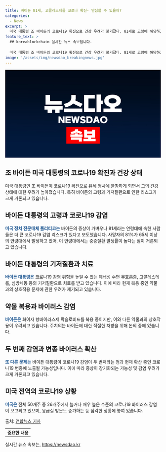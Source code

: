 ```yaml
---
title: 바이든 81세, 고콜레스테롤 코로나 확진- 안심할 수 있을까?
categories:
  - News
excerpt: >
  미국 대통령 조 바이든의 코로나19 확진으로 건강 우려가 불거졌다. 81세로 고령에 해당하고, 수면 무호흡증 등 다른 질환 치료 중인 바이든의 두 번째 감염이 변종 확산세와 결합되어 우려 요인이다. 바이든은 백신을 접종하고 있지만 연령과 기저질환이 중증 질환과 사망 위험을 높일 수 있다. 또한 현재 복용 중인 약물과의 상호작용 문제도 우려되고 있다. 바이든의 코로나 감염은 두 번째인데, 이는 증상이 장기화할 수 있는 연구 결과와 함께 고려되어야 한다. COVID-19 바이러스가 여러 주에서 높은 수준으로 검출되고 있는 상황에서 바이든의 감염은 더욱 주목받고 있다.
feature_text: >
  ## koreablockchain 실시간 뉴스 속보입니다.

  미국 대통령 조 바이든의 코로나19 확진으로 건강 우려가 불거졌다. 81세로 고령에 해당하고, 수면 무호흡증 등 다른 질환 치료 중인 바이든의 두 번째 감염이 변종 확산세와 결합되어 우려 요인이다. 바이든은 백신을 접종하고 있지만 연령과 기저질환이 중증 질환과 사망 위험을 높일 수 있다. 또한 현재 복용 중인 약물과의 상호작용 문제도 우려되고 있다. 바이든의 코로나 감염은 두 번째인데, 이는 증상이 장기화할 수 있는 연구 결과와 함께 고려되어야 한다. COVID-19 바이러스가 여러 주에서 높은 수준으로 검출되고 있는 상황에서 바이든의 감염은 더욱 주목받고 있다.
image: '/assets/img/newsdao_breakingnews.jpg'
---
```


<p><img src="/assets/img/newsdao_breakingnews.jpg" alt="koreablockchain 속보" /></p>

<h2 data-ke-size="size26">조 바이든 미국 대통령의 코로나19 확진과 건강 상태</h2>

<p>
  미국 대통령인 조 바이든이 코로나19 확진으로 유세 행사에 불참하게 되면서 그의 건강 상태에 대한 우려가 높아졌습니다. 특히 바이든의 고령과 기저질환으로 인한 리스크가 크게 거론되고 있습니다.
</p>

<h2 data-ke-size="size24">바이든 대통령의 고령과 코로나19 감염</h2>

<p>
  <b><span style="color: #1a5490;">미국 정치 전문매체 폴리티코는</span></b> 바이든의 증상이 가벼우나 81세라는 연령대에 속한 사람들은 더 큰 코로나19 감염 리스크가 있다고 보도했습니다. 사망자의 81%가 65세 이상의 연령대에서 발생하고 있어, 이 연령대에서는 중증질환 발생률이 높다는 점이 거론되고 있습니다.
</p>

<h2 data-ke-size="size24">바이든 대통령의 기저질환과 치료</h2>

<p>
  <b><span style="color: #1a5490;">바이든 대통령은</span></b> 코로나19 감염 위험을 높일 수 있는 폐쇄성 수면 무호흡증, 고콜레스테롤, 심방세동 등의 기저질환으로 치료를 받고 있습니다. 이에 따라 현재 복용 중인 약물과의 상호작용 문제에 관한 우려가 제기되고 있습니다.
</p>

<h2 data-ke-size="size24">약물 복용과 바이러스 감염</h2>

<p>
  <b><span style="color: #1a5490;">바이든은</span></b> 화이자 항바이러스제 팍슬로비드를 복용 중이지만, 이와 다른 약물과의 상호작용이 우려되고 있습니다. 주치의는 바이든에 대한 적절한 처방을 위해 논의 중에 있습니다.
</p>

<h2 data-ke-size="size24">두 번째 감염과 변종 바이러스 확산</h2>

<p>
  <b><span style="color: #1a5490;">또 다른 문제는</span></b> 바이든 대통령이 코로나19 감염이 두 번째라는 점과 현재 확산 중인 코로나19 변종에 노출될 가능성입니다. 이에 따라 증상이 장기화되는 가능성 및 감염 우려가 크게 거론되고 있습니다.
</p>

<h2 data-ke-size="size24">미국 전역의 코로나19 상황</h2>

<p>
  <b><span style="color: #1a5490;">미국은</span></b> 전체 50개주 중 26개주에서 높거나 매우 높은 수준의 코로나19 바이러스 감염이 보고되고 있으며, 응급실 방문도 증가하는 등 심각한 상황에 놓여 있습니다.
</p>

<p data-ke-size="size16">
  출처: <a href="https://www.yna.co.kr/view/AKR20220118018200071?input=1195m" target="_blank">연합뉴스 기사</a>
</p>

<table>
  <tbody>
    <tr>
      <td style="text-align: center; height: 17px;"><b>중요한 내용</b></td>
    </tr>
  </tbody>
</table>
실시간 뉴스 속보는, <a href="https://newsdao.kr" rel="dofollow">https://newsdao.kr</a>


